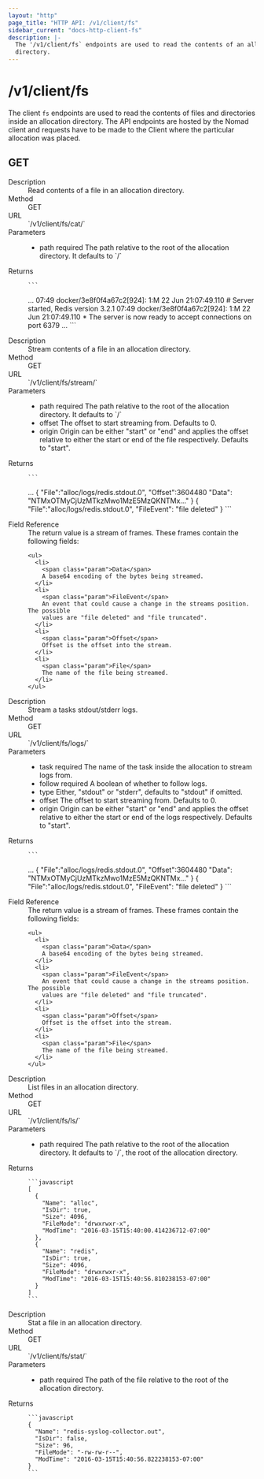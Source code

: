 ```yaml
---
layout: "http"
page_title: "HTTP API: /v1/client/fs"
sidebar_current: "docs-http-client-fs"
description: |-
  The '/v1/client/fs` endpoints are used to read the contents of an allocation
  directory.
---
```


# /v1/client/fs

The client `fs` endpoints are used to read the contents of files and
directories inside an allocation directory. The API endpoints are hosted by the
Nomad client and requests have to be made to the Client where the particular
allocation was placed.

## GET

<dl>
  <dt>Description</dt>
  <dd>
     Read contents of a file in an allocation directory.
  </dd>

  <dt>Method</dt>
  <dd>GET</dd>

  <dt>URL</dt>
  <dd>`/v1/client/fs/cat/<Allocation-ID>`</dd>

  <dt>Parameters</dt>
  <dd>
    <ul>
      <li>
        <span class="param">path</span>
        <span class="param-flags">required</span>
         The path relative to the root of the allocation directory. It 
         defaults to `/`
      </li>
    </ul>
  </dd>

  <dt>Returns</dt>
  <dd>

    ```
...
07:49 docker/3e8f0f4a67c2[924]: 1:M 22 Jun 21:07:49.110 # Server started, Redis version 3.2.1
07:49 docker/3e8f0f4a67c2[924]: 1:M 22 Jun 21:07:49.110 * The server is now ready to accept connections on port 6379
...
    ```

  </dd>

</dl>

<dl>
  <dt>Description</dt>
  <dd>
     Stream contents of a file in an allocation directory.
  </dd>

  <dt>Method</dt>
  <dd>GET</dd>

  <dt>URL</dt>
  <dd>`/v1/client/fs/stream/<Allocation-ID>`</dd>

  <dt>Parameters</dt>
  <dd>
    <ul>
      <li>
        <span class="param">path</span>
        <span class="param-flags">required</span>
         The path relative to the root of the allocation directory. It 
         defaults to `/`
      </li>
      <li>
        <span class="param">offset</span>
         The offset to start streaming from. Defaults to 0.
      </li>
      <li>
        <span class="param">origin</span>
        Origin can be either "start" or "end" and applies the offset relative to
        either the start or end of the file respectively. Defaults to "start".
      </li>
    </ul>
  </dd>

  <dt>Returns</dt>
  <dd>

    ```
...
    {
        "File":"alloc/logs/redis.stdout.0",
        "Offset":3604480
        "Data": "NTMxOTMyCjUzMTkzMwo1MzE5MzQKNTMx..."
    }
    {
        "File":"alloc/logs/redis.stdout.0",
        "FileEvent": "file deleted"
    }
    ```

  </dd>


  <dt>Field Reference</dt>
  <dd>
    The return value is a stream of frames. These frames contain the following
    fields:

    <ul>
      <li>
        <span class="param">Data</span>
        A base64 encoding of the bytes being streamed.
      </li>
      <li>
        <span class="param">FileEvent</span>
        An event that could cause a change in the streams position. The possible
        values are "file deleted" and "file truncated".
      </li>
      <li>
        <span class="param">Offset</span>
        Offset is the offset into the stream.
      </li>
      <li>
        <span class="param">File</span>
        The name of the file being streamed.
      </li>
    </ul>
  </dd>
</dl>

<a id="logs"></a>

<dl>
  <dt>Description</dt>
  <dd>
     Stream a tasks stdout/stderr logs.
  </dd>

  <dt>Method</dt>
  <dd>GET</dd>

  <dt>URL</dt>
  <dd>`/v1/client/fs/logs/<Allocation-ID>`</dd>

  <dt>Parameters</dt>
  <dd>
    <ul>
      <li>
        <span class="param">task</span>
        <span class="param-flags">required</span>
        The name of the task inside the allocation to stream logs from.
      </li>
      <li>
        <span class="param">follow</span>
        <span class="param-flags">required</span>
         A boolean of whether to follow logs.
      </li>
      <li>
        <span class="param">type</span>
         Either, "stdout" or "stderr", defaults to "stdout" if omitted.
      </li>
      <li>
        <span class="param">offset</span>
         The offset to start streaming from. Defaults to 0.
      </li>
      <li>
        <span class="param">origin</span>
        Origin can be either "start" or "end" and applies the offset relative to
        either the start or end of the logs respectively. Defaults to "start".
      </li>
    </ul>
  </dd>

  <dt>Returns</dt>
  <dd>

    ```
...
    {
        "File":"alloc/logs/redis.stdout.0",
        "Offset":3604480
        "Data": "NTMxOTMyCjUzMTkzMwo1MzE5MzQKNTMx..."
    }
    {
        "File":"alloc/logs/redis.stdout.0",
        "FileEvent": "file deleted"
    }
    ```

  </dd>


  <dt>Field Reference</dt>
  <dd>
    The return value is a stream of frames. These frames contain the following
    fields:

    <ul>
      <li>
        <span class="param">Data</span>
        A base64 encoding of the bytes being streamed.
      </li>
      <li>
        <span class="param">FileEvent</span>
        An event that could cause a change in the streams position. The possible
        values are "file deleted" and "file truncated".
      </li>
      <li>
        <span class="param">Offset</span>
        Offset is the offset into the stream.
      </li>
      <li>
        <span class="param">File</span>
        The name of the file being streamed.
      </li>
    </ul>
  </dd>
</dl>

<dl>
  <dt>Description</dt>
  <dd>
     List files in an allocation directory.
  </dd>

  <dt>Method</dt>
  <dd>GET</dd>

  <dt>URL</dt>
  <dd>`/v1/client/fs/ls/<Allocation-ID>`</dd>

  <dt>Parameters</dt>
  <dd>
    <ul>
      <li>
        <span class="param">path</span>
        <span class="param-flags">required</span>
        The path relative to the root of the allocation directory. It 
        defaults to `/`, the root of the allocation directory.
      </li>
    </ul>
  </dd>

  <dt>Returns</dt>
  <dd>

    ```javascript
    [
      {
        "Name": "alloc",
        "IsDir": true,
        "Size": 4096,
        "FileMode": "drwxrwxr-x",
        "ModTime": "2016-03-15T15:40:00.414236712-07:00"
      },
      {
        "Name": "redis",
        "IsDir": true,
        "Size": 4096,
        "FileMode": "drwxrwxr-x",
        "ModTime": "2016-03-15T15:40:56.810238153-07:00"
      }
    ]
    ```

  </dd>
</dl>

<dl>
  <dt>Description</dt>
  <dd>
     Stat a file in an allocation directory.
  </dd>

  <dt>Method</dt>
  <dd>GET</dd>

  <dt>URL</dt>
  <dd>`/v1/client/fs/stat/<Allocation-ID>`</dd>

  <dt>Parameters</dt>
  <dd>
    <ul>
      <li>
        <span class="param">path</span>
        <span class="param-flags">required</span>
        The path of the file relative to the root of the allocation directory.
      </li>
    </ul>
  </dd>

  <dt>Returns</dt>
  <dd>

    ```javascript
    {
      "Name": "redis-syslog-collector.out",
      "IsDir": false,
      "Size": 96,
      "FileMode": "-rw-rw-r--",
      "ModTime": "2016-03-15T15:40:56.822238153-07:00"
    }
    ```

  </dd>
</dl>
